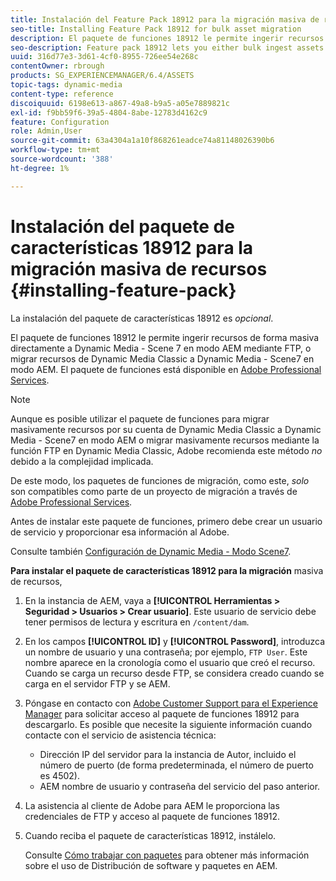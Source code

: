 ```yaml
---
title: Instalación del Feature Pack 18912 para la migración masiva de recursos
seo-title: Installing Feature Pack 18912 for bulk asset migration
description: El paquete de funciones 18912 le permite ingerir recursos de forma masiva mediante FTP o migrar recursos de Dynamic Media Classic a Dynamic Media en AEM. Este feature pack opcional está disponible en la asistencia de Adobe.
seo-description: Feature pack 18912 lets you either bulk ingest assets by way of FTP, or migrate assets from Dynamic Media Classic to Dynamic Media in AEM. This optional feature pack is available from Adobe support.
uuid: 316d77e3-3d61-4cf0-8955-726ee54e268c
contentOwner: rbrough
products: SG_EXPERIENCEMANAGER/6.4/ASSETS
topic-tags: dynamic-media
content-type: reference
discoiquuid: 6198e613-a867-49a8-b9a5-a05e7889821c
exl-id: f9bb59f6-39a5-4804-8abe-12783d4162c9
feature: Configuration
role: Admin,User
source-git-commit: 63a4304a1a10f868261eadce74a81148026390b6
workflow-type: tm+mt
source-wordcount: '388'
ht-degree: 1%

---
```


# Instalación del paquete de características 18912 para la migración masiva de recursos {#installing-feature-pack}

La instalación del paquete de características 18912 es _opcional_.

El paquete de funciones 18912 le permite ingerir recursos de forma masiva directamente a Dynamic Media - Scene 7 en modo AEM mediante FTP, o migrar recursos de Dynamic Media Classic a Dynamic Media - Scene7 en modo AEM. El paquete de funciones está disponible en [Adobe Professional Services](https://www.adobe.com/experience-cloud/consulting-services.html).

>[!NOTE]
>
>Aunque es posible utilizar el paquete de funciones para migrar masivamente recursos por su cuenta de Dynamic Media Classic a Dynamic Media - Scene7 en modo AEM o migrar masivamente recursos mediante la función FTP en Dynamic Media Classic, Adobe recomienda este método *no* debido a la complejidad implicada.
>
>De este modo, los paquetes de funciones de migración, como este, *solo* son compatibles como parte de un proyecto de migración a través de [Adobe Professional Services](https://www.adobe.com/experience-cloud/consulting-services.html).

Antes de instalar este paquete de funciones, primero debe crear un usuario de servicio y proporcionar esa información al Adobe.

Consulte también [Configuración de Dynamic Media - Modo Scene7](https://helpx.adobe.com/experience-manager/6-4/assets/using/config-dms7.html).

**Para instalar el paquete de características 18912 para la migración** masiva de recursos,

1. En la instancia de AEM, vaya a **[!UICONTROL Herramientas > Seguridad > Usuarios > Crear usuario]**. Este usuario de servicio debe tener permisos de lectura y escritura en `/content/dam`.
1. En los campos **[!UICONTROL ID]** y **[!UICONTROL Password]**, introduzca un nombre de usuario y una contraseña; por ejemplo, `FTP User`. Este nombre aparece en la cronología como el usuario que creó el recurso. Cuando se carga un recurso desde FTP, se considera creado cuando se carga en el servidor FTP y se AEM.
1. Póngase en contacto con [Adobe Customer Support para el Experience Manager](https://helpx.adobe.com/es/contact/enterprise-support.ec.html) para solicitar acceso al paquete de funciones 18912 para descargarlo. Es posible que necesite la siguiente información cuando contacte con el servicio de asistencia técnica:

   * Dirección IP del servidor para la instancia de Autor, incluido el número de puerto (de forma predeterminada, el número de puerto es 4502).
   * AEM nombre de usuario y contraseña del servicio del paso anterior.

1. La asistencia al cliente de Adobe para AEM le proporciona las credenciales de FTP y acceso al paquete de funciones 18912.

1. Cuando reciba el paquete de características 18912, instálelo.

   Consulte [Cómo trabajar con paquetes](/help/sites-administering/package-manager.md) para obtener más información sobre el uso de Distribución de software y paquetes en AEM.
